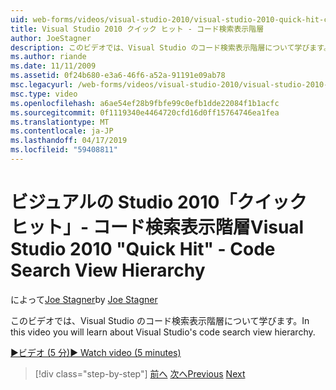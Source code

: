 ```yaml
---
uid: web-forms/videos/visual-studio-2010/visual-studio-2010-quick-hit-code-search-view-hierarchy
title: Visual Studio 2010 クイック ヒット - コード検索表示階層
author: JoeStagner
description: このビデオでは、Visual Studio のコード検索表示階層について学びます。
ms.author: riande
ms.date: 11/11/2009
ms.assetid: 0f24b680-e3a6-46f6-a52a-91191e09ab78
msc.legacyurl: /web-forms/videos/visual-studio-2010/visual-studio-2010-quick-hit-code-search-view-hierarchy
msc.type: video
ms.openlocfilehash: a6ae54ef28b9fbfe99c0efb1dde22084f1b1acfc
ms.sourcegitcommit: 0f1119340e4464720cfd16d0ff15764746ea1fea
ms.translationtype: MT
ms.contentlocale: ja-JP
ms.lasthandoff: 04/17/2019
ms.locfileid: "59408811"
---
```

# <a name="visual-studio-2010-quick-hit---code-search-view-hierarchy"></a><span data-ttu-id="30eb5-103">ビジュアルの Studio 2010「クイック ヒット」- コード検索表示階層</span><span class="sxs-lookup"><span data-stu-id="30eb5-103">Visual Studio 2010 "Quick Hit" - Code Search View Hierarchy</span></span>

<span data-ttu-id="30eb5-104">によって[Joe Stagner](https://github.com/JoeStagner)</span><span class="sxs-lookup"><span data-stu-id="30eb5-104">by [Joe Stagner](https://github.com/JoeStagner)</span></span>

<span data-ttu-id="30eb5-105">このビデオでは、Visual Studio のコード検索表示階層について学びます。</span><span class="sxs-lookup"><span data-stu-id="30eb5-105">In this video you will learn about Visual Studio's code search view hierarchy.</span></span>

[<span data-ttu-id="30eb5-106">&#9654;ビデオ (5 分)</span><span class="sxs-lookup"><span data-stu-id="30eb5-106">&#9654; Watch video (5 minutes)</span></span>](https://channel9.msdn.com/Blogs/ASP-NET-Site-Videos/visual-studio-2010-quick-hit-code-search-view-hierarchy)

> [!div class="step-by-step"]
> <span data-ttu-id="30eb5-107">[前へ](visual-studio-2010-quick-hit-code-optimized-profile.md)
> [次へ](visual-studio-2010-quick-hit-intellisense-smart-lists.md)</span><span class="sxs-lookup"><span data-stu-id="30eb5-107">[Previous](visual-studio-2010-quick-hit-code-optimized-profile.md)
[Next](visual-studio-2010-quick-hit-intellisense-smart-lists.md)</span></span>
